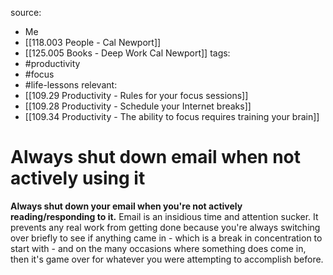 source:
- Me
- [[118.003 People - Cal Newport]] 
- [[125.005 Books - Deep Work Cal Newport]]
tags:
- #productivity 
- #focus 
- #life-lessons 
relevant:
- [[109.29 Productivity - Rules for your focus sessions]]
- [[109.28 Productivity - Schedule your Internet breaks]]
- [[109.34 Productivity - The ability to focus requires training your brain]]

# Always shut down email when not actively using it

**Always shut down your email when you're not actively reading/responding to it.** Email is an insidious time and attention sucker. It prevents any real work from getting done because you're always switching over briefly to see if anything came in - which is a break in concentration to start with - and on the many occasions where something does come in, then it's game over for whatever you were attempting to accomplish before.

